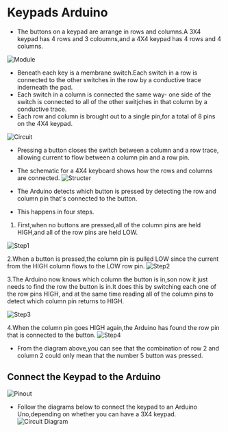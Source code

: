 # Keypads Arduino

- The buttons on a keypad are arrange in rows and columns.A 3X4 keypad has 4 rows and 3 coloumns,and a 4X4 keypad has 4 rows and 4 columns.

![Module](IMG/Arduino-Keypad-Tutorial-3X4-and-4X4-Keypads-610x703.jpg)

- Beneath each key is a membrane switch.Each switch in a row is connected to the other switches in the row by a conductive trace inderneath the pad.
- Each switch in a column is connected the same way- one side of the switch is connected to all of the other switjches in that column by a conductive trace.
- Each row and column is brought out to a single pin,for a total of 8 pins on the 4X4 keypad.

![Circuit](IMG/How-to-Set-Up-a-Keypad-on-an-Arduino-Back-Side-of-Keypad-610x718.jpg)

- Pressing a button closes the switch between a column and a row trace, allowing current to flow between a column pin and a row pin.
- The schematic for a 4X4 keyboard shows how the rows and columns are connected.
![Structer](IMG/Arduino-Keypad-Tutorial-4X4-Keypad-Schematic-610x494.png)

- The Arduino detects which button is pressed by detecting  the row and column pin that's connected to the button.

- This happens in four steps.

1. First,when no buttons are pressed,all of the column pins are held HIGH,and all of the row pins are held LOW.

![Step1](IMG/Arduino-Keypad-Tutorial-How-the-Keypad-Works-STEP-1-296x300.png)

2.When a button is pressed,the column pin is pulled LOW since the current from the HIGH column flows to the LOW row pin.
![Step2](IMG/Arduino-Keypad-Tutorial-How-the-Keypad-Works-STEP-2-296x300.png)

3.The Arduino now knows which column the button is in,son now it just needs to find the row the button is in.It does this by switching each one of the row pins HIGH, and at the same time reading all of the column pins to detect which column pin returns to HIGH.

![Step3](IMG/Arduino-Keypad-Tutorial-How-the-Keypad-Works-STEP-3-296x300.png)

4.When the column pin goes HIGH again,the Arduino has found the row pin that is connected to the button.
![Step4](IMG/Arduino-Keypad-Tutorial-How-the-Keypad-Works-STEP-4-296x300.png)

- From the diagram above,you can see that the combination of row 2 and column 2 could only mean that the number 5 button was pressed.

## Connect the Keypad to the Arduino

![Pinout](IMG/Arduino-Keypad-Tutorial-4X4-and-3X4-Keypad-Pin-Diagram-610x580.png)

- Follow the diagrams below to connect the keypad to an Arduino Uno,depending on whether you can have a 3X4 keypad.
![Circuit Diagram](IMG/Arduino-Keypad-Tutorial-4X4-and-3X4-Keypad-Connection-Diagram-768x772.png)
